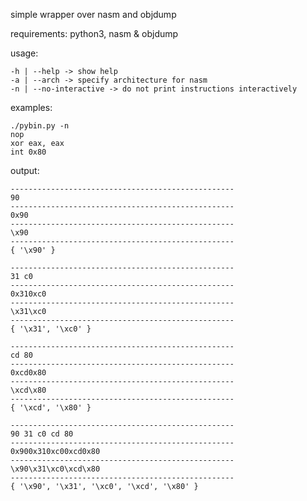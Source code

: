 simple wrapper over nasm and objdump

requirements:
python3, nasm & objdump

usage:

	-h | --help -> show help
	-a | --arch -> specify architecture for nasm
	-n | --no-interactive -> do not print instructions interactively

examples:

	./pybin.py -n
	nop
	xor eax, eax
	int 0x80

output:

	--------------------------------------------------
	90
	--------------------------------------------------
	0x90
	--------------------------------------------------
	\x90
	--------------------------------------------------
	{ '\x90' }

	--------------------------------------------------
	31 c0
	--------------------------------------------------
	0x310xc0
	--------------------------------------------------
	\x31\xc0
	--------------------------------------------------
	{ '\x31', '\xc0' }

	--------------------------------------------------
	cd 80
	--------------------------------------------------
	0xcd0x80
	--------------------------------------------------
	\xcd\x80
	--------------------------------------------------
	{ '\xcd', '\x80' }

	--------------------------------------------------
	90 31 c0 cd 80
	--------------------------------------------------
	0x900x310xc00xcd0x80
	--------------------------------------------------
	\x90\x31\xc0\xcd\x80
	--------------------------------------------------
	{ '\x90', '\x31', '\xc0', '\xcd', '\x80' }

